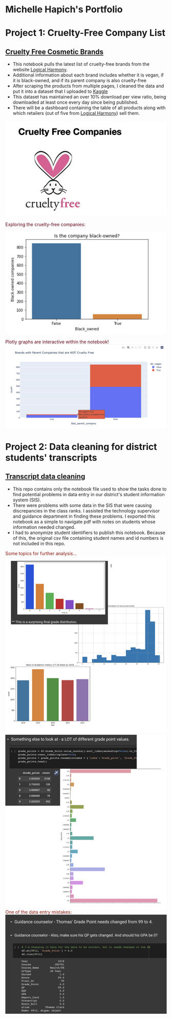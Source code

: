 # Michelle Hapich's Portfolio

# Project 1: Cruelty-Free Company List
## [Cruelty Free Cosmetic Brands](https://github.com/mhapich/cruelty_free_products.git)

- This notebook pulls the latest list of cruelty-free brands from the website [Logical Harmony](https://logicalharmony.net/cruelty-free-brand-list/).
- Additional information about each brand includes whether it is vegan, if it is black-owned, and if its parent company is also cruelty-free
- After scraping the products from multiple pages, I cleaned the data and put it into a dataset that I uploaded to [Kaggle](https://www.kaggle.com/datasets/mhapich/crueltyfree-brands)
- This dataset has maintained an over 10% download per view ratio, being downloaded at least once every day since being published.
- There will be a dashboard containing the table of all products along with which retailers (out of five from [Logical Harmony](https://logicalharmony.net/)) sell them.

<img src="Assests/Images/logo.PNG" width="800">

<span style="color:#630718">Exploring the cruelty-free companies:</span>

<img src="Assests/Images/black-owned.PNG" width="600">

<span style="color:#630718">Plotly graphs are interactive within the notebook!</span>
<img src="Assests/Images/parent_co.PNG" width="800">

# Project 2: Data cleaning for district students' transcripts

## [Transcript data cleaning](https://github.com/mhapich/transcript_cleaning.git)

- This repo contains only the notebook file used to show the tasks done to find potential problems in data entry in our district's student information system (SIS).  
- There were problems with some data in the SIS that were causing discrepancies in the class ranks.  I assisted the technology supervisor and guidance department in finding these problems.  I exported this notebook as a simple to navigate pdf with notes on students whose information needed changed.
- I had to anonymize student identifiers to publish this notebook.  Because of this, the original csv file containing student names and id numbers is not included in this repo.

<span style="color:#8c150d">Some topics for further analysis...</span>
![EDA](/Assests/Images/EDA.PNG)
![](/Assests/Images/gpa.PNG)
<br>
<span style="color:#8c150d">One of the data entry mistakes:</span>
![Some main findings for admin](/Assests/Images/fix_anomalies.PNG)
<br>

